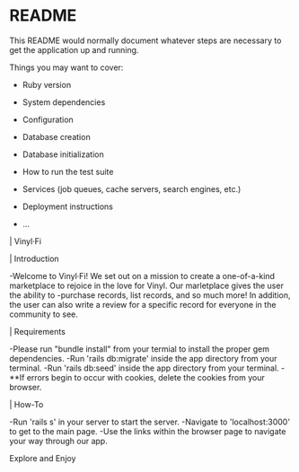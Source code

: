 # README

This README would normally document whatever steps are necessary to get the
application up and running.

Things you may want to cover:

* Ruby version

* System dependencies

* Configuration

* Database creation

* Database initialization

* How to run the test suite

* Services (job queues, cache servers, search engines, etc.)

* Deployment instructions

* ...


| Vinyl·Fi

| Introduction

-Welcome to Vinyl·Fi! We set out on a mission to create a one-of-a-kind marketplace to rejoice in the love for Vinyl. Our marletplace gives the user the ability to -purchase records, list records, and so much more! In addition, the user can also write a review for a specific record for everyone in the community to see.

| Requirements

-Please run "bundle install" from your termial to install the proper gem dependencies.
-Run 'rails db:migrate' inside the app directory from your terminal.
-Run 'rails db:seed' inside the app directory from your terminal.
-**If errors begin to occur with cookies, delete the cookies from your browser.

| How-To

-Run 'rails s' in your server to start the server.
-Navigate to 'localhost:3000' to get to the main page.
-Use the links within the browser page to navigate your way through our app.

Explore and Enjoy